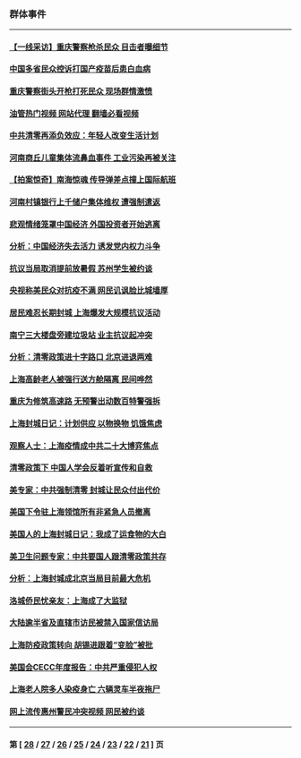 ### 群体事件
---
#### [【一线采访】重庆警察枪杀民众 目击者曝细节](../../pages/ncid279/n13749360.md?06010045) 
#### [中国多省民众控诉打国产疫苗后患白血病](../../pages/ncid279/n13748740.md?06010045) 
#### [重庆警察街头开枪打死民众 现场群情激愤](../../pages/ncid279/n13749070.md?06010045) 
#### [油管热门视频 网站代理 翻墙必看视频](http://209.222.30.114:81/youtube.html?06010045)
#### [中共清零再添负效应：年轻人改变生活计划](../../pages/ncid279/n13748102.md?06010045) 
#### [河南商丘儿童集体流鼻血事件 工业污染再被关注](../../pages/ncid279/n13747065.md?06010045) 
#### [【拍案惊奇】南海惊魂 传导弹差点撞上国际航班](../../pages/ncid279/n13746784.md?06010045) 
#### [河南村镇银行上千储户集体维权 遭强制遣返](../../pages/ncid279/n13743906.md?06010045) 
#### [悲观情绪笼罩中国经济 外国投资者开始逃离](../../pages/ncid279/n13743825.md?06010045) 
#### [分析：中国经济失去活力 诱发党内权力斗争](../../pages/ncid279/n13740219.md?06010045) 
#### [抗议当局取消提前放暑假 苏州学生被约谈](../../pages/ncid279/n13738981.md?06010045) 
#### [央视称美民众对抗疫不满 网民讥讽脸比城墙厚](../../pages/ncid279/n13738685.md?06010045) 
#### [居民难忍长期封城 上海爆发大规模抗议活动](../../pages/ncid279/n13724894.md?06010045) 
#### [南宁三大楼盘旁建垃圾站 业主抗议起冲突](../../pages/ncid279/n13723244.md?06010045) 
#### [分析：清零政策进十字路口 北京进退两难](../../pages/ncid279/n13722760.md?06010045) 
#### [上海高龄老人被强行送方舱隔离 民间哗然](../../pages/ncid279/n13717318.md?06010045) 
#### [重庆为修筑高速路 无预警出动数百特警强拆](../../pages/ncid279/n13716893.md?06010045) 
#### [上海封城日记：计划供应 以物换物 饥饿焦虑](../../pages/ncid279/n13715646.md?06010045) 
#### [观察人士：上海疫情成中共二十大博弈焦点](../../pages/ncid279/n13713349.md?06010045) 
#### [清零政策下 中国人学会反着听宣传和自救](../../pages/ncid279/n13711002.md?06010045) 
#### [美专家：中共强制清零 封城让民众付出代价](../../pages/ncid279/n13709482.md?06010045) 
#### [美国下令驻上海领馆所有非紧急人员撤离](../../pages/ncid279/n13709373.md?06010045) 
#### [美国人的上海封城日记：我成了运食物的大白](../../pages/ncid279/n13707573.md?06010045) 
#### [美卫生问题专家：中共要国人跟清零政策共存](../../pages/ncid279/n13705925.md?06010045) 
#### [分析：上海封城成北京当局目前最大危机](../../pages/ncid279/n13702771.md?06010045) 
#### [洛城侨民忧亲友：上海成了大监狱](../../pages/ncid279/n13693937.md?06010045) 
#### [大陆逾半省及直辖市访民被禁入国家信访局](../../pages/ncid279/n13689201.md?06010045) 
#### [上海防疫政策转向 胡锡进跟着“变脸”被批](../../pages/ncid279/n13688098.md?06010045) 
#### [美国会CECC年度报告：中共严重侵犯人权](../../pages/ncid279/n13687784.md?06010045) 
#### [上海老人院多人染疫身亡 六辆灵车半夜拖尸](../../pages/ncid279/n13687060.md?06010045) 
#### [网上流传惠州警民冲突视频 网民被约谈](../../pages/ncid279/n13687562.md?06010045) 

---
#### 第 [ [28](./28.md?06010045) / [27](./27.md?06010045) / [26](./26.md?06010045) / [25](./25.md?06010045) / [24](./24.md?06010045) / [23](./23.md?06010045) / [22](./22.md?06010045) / [21](./21.md?06010045) ] 页
